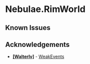 # Nebulae.RimWorld

## Known Issues

## Acknowledgements

- [__[Walterlv]__](https://github.com/walterlv) - [WeakEvents](https://github.com/walterlv/Walterlv.Packages/tree/master/src/Utils/Walterlv.WeakEvents)